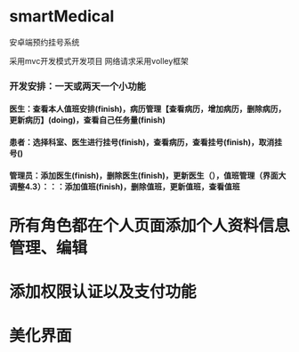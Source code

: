 # smartMedical
安卓端预约挂号系统

采用mvc开发模式开发项目
网络请求采用volley框架


### 开发安排：一天或两天一个小功能
#### 医生：查看本人值班安排(finish)，病历管理【查看病历，增加病历，删除病历，更新病历】(doing)，查看自己任务量(finish)
#### 患者：选择科室、医生进行挂号(finish)，查看病历，查看挂号(finish)，取消挂号()
#### 管理员：添加医生(finish)，删除医生(finish)，更新医生（），值班管理（界面大调整4.3）：：：添加值班(finish)，删除值班，更新值班，查看值班

# 所有角色都在个人页面添加个人资料信息管理、编辑
# 添加权限认证以及支付功能
# 美化界面

